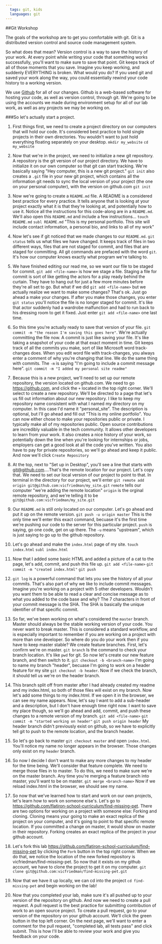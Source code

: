 ```yaml
---
  tags: git, kids 
  languages: git
---
```


##Git Workshop

The goals of the workshop are to get you comfortable with git. Git is a distributed version control and source code management system. 

So what does that mean? Version control is a way to save the history of your work. At every point while writing your code that something works successfully, you'll want to make sure to save that point. Git keeps track of all of those moments that you save. Imagine you keep working, and suddenly EVERYTHING is broken. What would you do? If you used git and saved your work along the way, you could essentially rewind your code history to a working version.

We use [Github](https://github.com/) for all of our changes. Github is a web-based software for hosting your code, as well as version control, through git. We're going to be using the accounts we made during environment setup for all of our lab work, as well as any projects we may be working on.

###So let's actually start a project.

1. First things first, we need to create a project directory on our computers that will hold our code. It's considered best practice to hold single projects in their own directories. You wouldn't want to just hold everything floating separately on your desktop. 
`mkdir my_website`
`cd my_website`

2. Now that we're in the project, we need to initialize a new git repository. A repository is the git version of our project directory. We have to initialize it on our own computer so that git can start tracking. We're basically saying "Hey computer, this is a new git project." `git init` also creates a `.git` file in your new git project, which contains all the information git needs to sync the local version of your project (the one on your personal computer), with the version on github.com
`git init`

3. Now we're going to create a `README.md` file. A README is a considered best practice for every practice. It tells anyone that is looking at your project exactly what it is that they're looking at, and potentially how to use it. Notice all the instructions for this code-along are in a `README.md`. We'll also open this `README.md` and include a few instructions...
`touch README.md`
`subl README.md` 
"This is my personal portfolio. This site will include contact information, a personal bio, and links to all of my work"

4. Now let's see if git noticed that we made changes to our `README.md`. `git status` tells us what files we have changed. It keeps track of files in two different ways, files that are not staged for commit, and files that are staged for committing. All git commands are prefaced with the word `git`. It's how our computer knows exactly what program we're talking to.

5. We have finished editing our read me, so we want our file to be staged for commit. `git add <file-name>` is how we stage a file. Staging a file for commit is sort of like getting the actors for a play ready behind the curtain. They have to hang out for just a few more minutes before they're all set to go. But what if we did `git add <file-name>` but we actually realize we want to make some changes? That's ok. Just go ahead a make your changes. If after you make those changes, you enter `git status` you'll notice the file is no longer staged for commit. It's like that actor suddenly had a wardrobe malfunction and had to run back to his dressing room to get it fixed. Just enter `git add <file-name>` one last time. 

6. So this time you're actually ready to save that version of your file. `git commit -m "the reason I'm saving this goes here"`. We're actually committing the file now. A commit is just like saving your file. It's like taking a snapshot of your code at that exact moment in time. Git keeps track of all the commits you make, sort of like Microsoft word track-changes does. When you edit word file with track-changes, you always enter a comment of why you're changing that line. We do the same thing with commits. The `-m` is saying "I'm going to include a commit message here". 
`git commit -m "I added my personal site readme"`

7. Because this is a new project, we'll need to set up our remote repository, the version located on github.com. We need to go https://github.com, and click the `+` located in the top right corner. We'll select to create a new repository. We'll be directed to a page that let's us fill out information about our new repository. I like to keep my repository name consistent with what I named my directory on my computer. In this case I'd name it "personal_site". The description is optional, but I'll go ahead and fill out "This is my online portfolio". You can now either chose to make your repositories public or private. I typically make all of my repositories public. Open source contributions are incredibly valuable in the tech community. It allows other developers to learn from your work. It also creates a nice history of your work, so potentially down the line when you're looking for internships or jobs, employers can get a good look at all the code you've written. You also have to pay for private repositories, so we'll go ahead and keep it public. And now we'll click `Create Repository`

8. At the top, next to "Set up in Desktop", you'll see a line that starts with git@github.com....That's the remote location for our project. Let's copy that. We need to set our local version of our project to point to that. In terminal in the directory for our project, we'll enter
`git remote add origin git@github.com:vicfriedman/my_site.git`
`remote` tells our computer "we're adding the remote location"
`origin` is the orginal remote repository, and we're telling it to be `git@github.com:vicfriedman/my_site.git`

9. Our `README.md` is still only located on our computer. Let's go ahead and put it up on the remote version. 
`git push -u origin master`
This is the only time we'll enter this exact command, becuase it's the first time we're pushing our code to the server for this particular project. `push` is saying, go one code, get on up there. The `-u` means "upstream", which is just saying to go up to the github repository. 

10. Let's go ahead and make the `index.html` page of my site.
`touch index.html`
`subl index.html`

11. Now that I added some basic HTML and added a picture of a cat to the page, let's add, commit, and push this file up.
`git add <file-name>`
`git commit -m "created index.html"`
`git push`

12. `git log` is a powerful command that lets you see the history of all your commits. That's also part of why we like to include commit messages. Imagine you're working on a project with 5 other developers. Wouldn't you want them to be able to read a clear and concise message as to what you added to the code base and why? The 7 characters in front of your commit message is the SHA. The SHA is basically the unique identifier of that specific commit.

13. So far, we've been working on what's considered the `master` branch. Master should always be the stable working version of your code. You never want to break master. This is considered a standard workflow, and is especially important to remember if you are working on a project with more than one developer. So where do you do your work then if you have to keep master stable? We create feature branches. First, let's confirm we're on master.
`git branch` Is the command to check your branch location. It's like `pwd` for git.
So now let's create our new feature branch, and then switch to it. 
`git checkout -b <branch-name>` I'm going to name my branch "header", becuase I'm going to work on a header feature for my site `git checkout -b header`. Now if we check the branch, it should tell us we're on the header branch.

14. This branch split off from master after I had already created my readme and my index.html, so both of those files will exist on my branch. Now let's add some things to my index.html. If we open it in the browser, we can see my name appears. Now, let's say I want to add a sub-header and a description, but I don't have enough time right now. I want to save my place though, so we'll go ahead and add, commit, and push these changes to a remote version of my branch.
`git add <file-name>`
`git commit -m "started working on header"`
`git push origin header`
My header branch didn't previously exist on github, so we have to explicitly tell git to push to the remote location, and the branch header. 

15. So let's go back to master `git checkout master` and open `index.html`. You'll notice my name no longer appears in the browser. Those changes only exist on my `header` branch.

16. So now I decide I don't want to make any more changes to my header for the time being. We'll consider that feature complete. We need to merge those files in to master. To do this, we need to make sure we're on the master branch. Any time you're merging a feature branch into master, you'll want to be on master. 
`git merge <branch-name>`
Now if we reload index.html in the browser, we should see my name.

17. So now that we've learned how to start and work on our own projects, let's learn how to work on someone else's. Let's go to https://github.com/flatiron-school-curriculum/find-missing-pet. There are two options for working on a project with someone else: Forking and cloning. Cloning means your going to make an exact replica of the project on your computer, and it's going to point to that specific remote location. If you committed a change on master, it would show on master in their repository. Forking creates an exact replica of the project in your github account.

18. Let's fork this lab https://github.com/flatiron-school-curriculum/find-missing-pet by clicking the `Fork` button in the top right corner. When we do that, we notice the location of the new forked repository is vicfriedman/find-missing-pet. So now that it exists on my github account, we have to clone the project to get it on my computer.
`git clone git@github.com:vicfriedman/find-missing-pet.git`

19. Now that we have it up locally, we can cd into the project `cd find-missing-pet` and begin working on the lab! 

<!-- After they complete the lab... -->

20. Now that you completed your lab, make sure it's all pushed up to your version of the repository on github. And now we need to create a pull request. A pull request is the best practice for submitting contribution of work to an open source project. To create a pull request, go to your version of the repository on your github account. We'll click the green button in the top left corner. On the next page, we'll want to enter a comment for the pull request, "completed lab, all tests pass" and click submit. This is how I'll be able to review your work and give you feedback on your code. 



